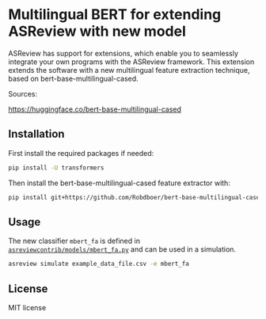 # Multilingual BERT for extending ASReview with new model

ASReview has support for extensions, which enable you to seamlessly integrate
your own programs with the ASReview framework. This extension extends the
software with a new multilingual feature extraction technique, based on bert-base-multilingual-cased.

Sources:

https://huggingface.co/bert-base-multilingual-cased

## Installation

First install the required packages if needed:

```bash
pip install -U transformers

```

Then install the bert-base-multilingual-cased feature extractor with:

```bash
pip install git+https://github.com/Robdboer/bert-base-multilingual-cased.git
```


## Usage

The new classifier `mbert_fa` is defined in
[`asreviewcontrib/models/mbert_fa.py`](asreviewcontrib/models/mbert_fa.py) and can be used in a simulation.

```bash
asreview simulate example_data_file.csv -e mbert_fa
```

## License

MIT license

